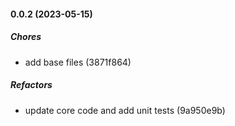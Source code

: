 #### 0.0.2 (2023-05-15)

##### Chores

*  add base files (3871f864)

##### Refactors

*  update core code and add unit tests (9a950e9b)

